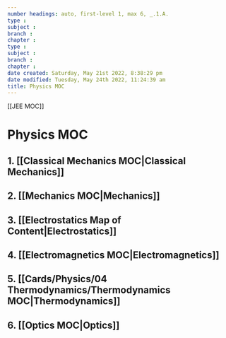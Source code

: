 ```yaml
---
number headings: auto, first-level 1, max 6, _.1.A.
type : 
subject : 
branch :
chapter :
type : 
subject : 
branch :
chapter :
date created: Saturday, May 21st 2022, 8:38:29 pm
date modified: Tuesday, May 24th 2022, 11:24:39 am
title: Physics MOC
---
```

[[JEE MOC]]

# Physics MOC

## 1. [[Classical Mechanics MOC|Classical Mechanics]]
## 2. [[Mechanics MOC|Mechanics]]
## 3. [[Electrostatics Map of Content|Electrostatics]]
## 4. [[Electromagnetics MOC|Electromagnetics]]
## 5. [[Cards/Physics/04 Thermodynamics/Thermodynamics MOC|Thermodynamics]]

## 6. [[Optics MOC|Optics]]